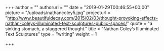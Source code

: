 +++
author = ""
authorurl = ""
date = "2019-01-29T00:46:55+00:00"
picture = "/uploads/nathancoley5.jpg"
projecturl = "http://www.beautifuldecay.com/2015/02/03/thought-provoking-effects-nathan-coleys-illuminated-text-sculptures-public-spaces/"
quote = "a sinking stomach, a staggered thought."
title = "Nathan Coley’s Illuminated Text Sculptures"
type = "writing"
weight = 1

+++

